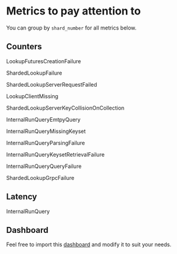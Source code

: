 # Metrics to pay attention to

You can group by `shard_number` for all metrics below.

## Counters

LookupFuturesCreationFailure

ShardedLookupFailure

ShardedLookupServerRequestFailed

LookupClientMissing

ShardedLookupServerKeyCollisionOnCollection

InternalRunQueryEmtpyQuery

InternalRunQueryMissingKeyset

InternalRunQueryParsingFailure

InternalRunQueryKeysetRetrievalFailure

InternalRunQueryQueryFailure

ShardedLookupGrpcFailure

## Latency

InternalRunQuery

## Dashboard

Feel free to import this
[dashboard](../../production/terraform/gcp/dashboards/sharding_dashboard.json) and modify it to suit
your needs.

